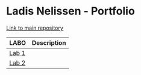 # Ladis Nelissen - Portfolio

[Link to main repository](https://github.com/ladisnelissen/DEV5-myportfolio)

LABO | Description |
| ----------- | ----------- |
| [Lab 1](https://github.com/ladisnelissen/DEV5-myportfolio/tree/main/lab1%20-%20git) |
| [Lab 2](https://github.com/ladisnelissen/DEV5-myportfolio/tree/main/lab2%20-%20js) |